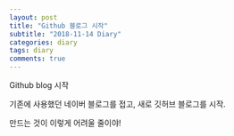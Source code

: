 ```yaml
---
layout: post
title: "Github 블로그 시작"
subtitle: "2018-11-14 Diary"
categories: diary
tags: diary
comments: true
---
```



Github blog 시작

기존에 사용했던 네이버 블로그를 접고, 새로 깃허브 블로그를 시작.<dr>

만드는 것이 이렇게 어려울 줄이야!